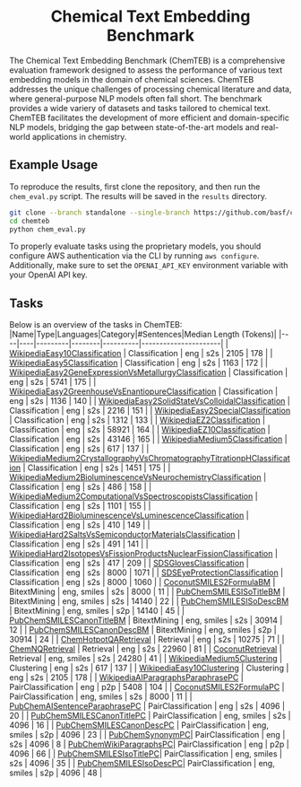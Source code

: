 <h1 align="center">Chemical Text Embedding Benchmark</h1>

The Chemical Text Embedding Benchmark (ChemTEB) is a comprehensive evaluation framework designed to assess the performance of various text embedding models in the domain of chemical sciences. ChemTEB addresses the unique challenges of processing chemical literature and data, where general-purpose NLP models often fall short. The benchmark provides a wide variery of datasets and tasks tailored to chemical text. ChemTEB facilitates the development of more efficient and domain-specific NLP models, bridging the gap between state-of-the-art models and real-world applications in chemistry.

## Example Usage
To reproduce the results, first clone the repository, and then run the `chem_eval.py` script. The results will be saved in the `results` directory.
 
```bash
git clone --branch standalone --single-branch https://github.com/basf/chemteb.git
cd chemteb
python chem_eval.py
```
To properly evaluate tasks using the proprietary models, you should configure AWS authentication via the CLI by running `aws configure`. Additionally, make sure to set the `OPENAI_API_KEY` environment variable with your OpenAI API key.

## Tasks
Below is an overview of the tasks in ChemTEB:
|Name|Type|Languages|Category|#Sentences|Median Length (Tokens)|
|----|----|---------|--------|----------|----------------------|
| [WikipediaEasy10Classification](https://huggingface.co/datasets/BASF-AI/WikipediaEasy10Classification) | Classification  | eng | s2s | 2105 | 178 |
| [WikipediaEasy5Classification](https://huggingface.co/datasets/BASF-AI/WikipediaEasy5Classification) | Classification  | eng | s2s | 1163 | 172 |
| [WikipediaEasy2GeneExpressionVsMetallurgyClassification](https://huggingface.co/datasets/BASF-AI/WikipediaEasy2GeneExpressionVsMetallurgyClassification) | Classification  | eng | s2s | 5741 | 175 |
| [WikipediaEasy2GreenhouseVsEnantiopureClassification](https://huggingface.co/datasets/BASF-AI/WikipediaEasy2GreenhouseVsEnantiopureClassification) | Classification  | eng | s2s | 1136 | 140 |
| [WikipediaEasy2SolidStateVsColloidalClassification](https://huggingface.co/datasets/BASF-AI/WikipediaEasy2SolidStateVsColloidalClassification) | Classification  | eng | s2s | 2216 | 151 |
| [WikipediaEasy2SpecialClassification](https://huggingface.co/datasets/BASF-AI/WikipediaEasy2SpecialClassification) | Classification  | eng | s2s | 1312 | 133 |
| [WikipediaEZ2Classification](https://huggingface.co/datasets/BASF-AI/WikipediaEZ2Classification) | Classification  | eng | s2s | 58921 | 164 |
| [WikipediaEZ10Classification](https://huggingface.co/datasets/BASF-AI/WikipediaEZ10Classification) | Classification  | eng | s2s | 43146 | 165 |
| [WikipediaMedium5Classification](https://huggingface.co/datasets/BASF-AI/WikipediaMedium5Classification) | Classification  | eng | s2s | 617 | 137 |
| [WikipediaMedium2CrystallographyVsChromatographyTitrationpHClassification](https://huggingface.co/datasets/BASF-AI/WikipediaMedium2CrystallographyVsChromatographyTitrationpHClassification) | Classification  | eng | s2s | 1451 | 175 |
| [WikipediaMedium2BioluminescenceVsNeurochemistryClassification](https://huggingface.co/datasets/BASF-AI/WikipediaMedium2BioluminescenceVsNeurochemistryClassification) | Classification  | eng | s2s | 486 | 158 |
| [WikipediaMedium2ComputationalVsSpectroscopistsClassification](https://huggingface.co/datasets/BASF-AI/WikipediaMedium2ComputationalVsSpectroscopistsClassification) | Classification  | eng | s2s | 1101 | 155 |
| [WikipediaHard2BioluminescenceVsLuminescenceClassification](https://huggingface.co/datasets/BASF-AI/WikipediaHard2BioluminescenceVsLuminescenceClassification) | Classification  | eng | s2s | 410 | 149 |
| [WikipediaHard2SaltsVsSemiconductorMaterialsClassification](https://huggingface.co/datasets/BASF-AI/WikipediaHard2SaltsVsSemiconductorMaterialsClassification) | Classification  | eng | s2s | 491 | 141 |
| [WikipediaHard2IsotopesVsFissionProductsNuclearFissionClassification](https://huggingface.co/datasets/BASF-AI/WikipediaHard2IsotopesVsFissionProductsNuclearFissionClassification) | Classification  | eng | s2s | 417 | 209 |
| [SDSGlovesClassification](https://huggingface.co/datasets/BASF-AI/SDSGlovesClassification) | Classification  | eng | s2s | 8000 | 1071 |
| [SDSEyeProtectionClassification](https://huggingface.co/datasets/BASF-AI/SDSEyeProtectionClassification) | Classification  | eng | s2s | 8000 | 1060 |
| [CoconutSMILES2FormulaBM](https://huggingface.co/datasets/BASF-AI/CoconutSMILES2FormulaBM) | BitextMining  | eng, smiles | s2s | 8000 | 11 |
| [PubChemSMILESISoTitleBM](https://huggingface.co/datasets/BASF-AI/PubChemSMILESISoTitleBM) | BitextMining  | eng, smiles | s2s | 14140 | 22 |
| [PubChemSMILESISoDescBM](https://huggingface.co/datasets/BASF-AI/PubChemSMILESISoDescBM) | BitextMining  | eng, smiles | s2p | 14140 | 45 |
| [PubChemSMILESCanonTitleBM](https://huggingface.co/datasets/BASF-AI/PubChemSMILESCanonTitleBM) | BitextMining  | eng, smiles | s2s | 30914 | 12 |
| [PubChemSMILESCanonDescBM](https://huggingface.co/datasets/BASF-AI/PubChemSMILESCanonDescBM) | BitextMining  | eng, smiles | s2p | 30914 | 24 |
| [ChemHotpotQARetrieval](https://huggingface.co/datasets/BASF-AI/ChemHotpotQARetrieval) | Retrieval  | eng | s2s | 10275 | 71 |
| [ChemNQRetrieval](https://huggingface.co/datasets/BASF-AI/ChemNQRetrieval) | Retrieval  | eng | s2s | 22960 | 81 |
| [CoconutRetrieval](https://huggingface.co/datasets/BASF-AI/CoconutRetrieval) | Retrieval  | eng, smiles | s2s | 24280 | 41 |
| [WikipediaMedium5Clustering](https://huggingface.co/datasets/BASF-AI/WikipediaMedium5Clustering) | Clustering  | eng | s2s | 617 | 137 |
| [WikipediaEasy10Clustering](https://huggingface.co/datasets/BASF-AI/WikipediaEasy10Clustering) | Clustering  | eng | s2s | 2105 | 178 |
| [WikipediaAIParagraphsParaphrasePC](https://huggingface.co/datasets/BASF-AI/WikipediaAIParagraphsParaphrasePC) | PairClassification | eng | p2p | 5408 | 104 |
| [CoconutSMILES2FormulaPC](https://huggingface.co/datasets/BASF-AI/CoconutSMILES2FormulaPC) | PairClassification | eng, smiles | s2s | 8000 | 11 |
| [PubChemAISentenceParaphrasePC](https://huggingface.co/datasets/BASF-AI/PubChemAISentenceParaphrasePC) | PairClassification | eng | s2s | 4096 | 20 |
| [PubChemSMILESCanonTitlePC](https://huggingface.co/datasets/BASF-AI/PubChemSMILESCanonTitlePC) | PairClassification | eng, smiles | s2s | 4096 | 16 |
| [PubChemSMILESCanonDescPC](https://huggingface.co/datasets/BASF-AI/PubChemSMILESCanonDescPC) | PairClassification | eng, smiles | s2p | 4096 | 23 |
| [PubChemSynonymPC](https://huggingface.co/datasets/BASF-AI/PubChemSynonymPC)| PairClassification | eng | s2s | 4096 | 8
| [PubChemWikiParagraphsPC](https://huggingface.co/datasets/BASF-AI/PubChemWikiParagraphsPC)| PairClassification | eng | p2p | 4096 | 66 |
| [PubChemSMILESIsoTitlePC](https://huggingface.co/datasets/BASF-AI/PubChemSMILESIsoTitlePC)| PairClassification  | eng, smiles | s2s | 4096 | 35 |
| [PubChemSMILESIsoDescPC](https://huggingface.co/datasets/BASF-AI/PubChemSMILESIsoDescPC)| PairClassification  | eng, smiles | s2p | 4096 | 48 |